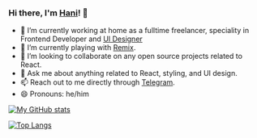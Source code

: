 ### Hi there, I'm [Hani](https://hanihusam.com)! 👋

- 🔭 I’m currently working at home as a fulltime freelancer, speciality in Frontend Developer and [UI Designer](https://dribbble.com/hanihusam)
- 🌱 I’m currently playing with [Remix](https://remix.run).
- 👯 I’m looking to collaborate on any open source projects related to React.
- 💬 Ask me about anything related to React, styling, and UI design.
- 📫 Reach out to me directly through [Telegram](https://t.me/hani_husam).
- 😄 Pronouns: he/him

[![My GitHub stats](https://github-readme-stats.vercel.app/api?username=hanihusam&count_private=true&show_icons=true&theme=dark)](https://github.com/anuraghazra/github-readme-stats)

[![Top Langs](https://github-readme-stats.vercel.app/api/top-langs/?username=hanihusam&layout=compact&theme=dark)](https://github.com/anuraghazra/github-readme-stats)
